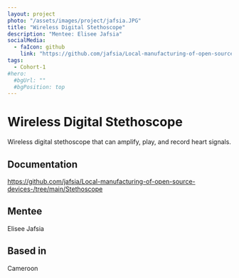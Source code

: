 ```yaml
---
layout: project
photo: "/assets/images/project/jafsia.JPG"
title: "Wireless Digital Stethoscope"
description: "Mentee: Elisee Jafsia"
socialMedia:
  - faIcon: github
    link: "https://github.com/jafsia/Local-manufacturing-of-open-source-devices-/tree/main/Stethoscope"
tags:
  - Cohort-1
#hero:
  #bgUrl: ""
  #bgPosition: top
---
```


# Wireless Digital Stethoscope

Wireless digital stethoscope that can amplify, play, and record heart signals.

## Documentation

https://github.com/jafsia/Local-manufacturing-of-open-source-devices-/tree/main/Stethoscope

## Mentee

Elisee Jafsia

## Based in 

Cameroon
